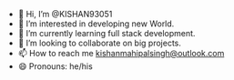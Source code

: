 - 👋 Hi, I’m @KISHAN93051
- 👀 I’m interested in developing new World.
- 🌱 I’m currently learning full stack development.
- 💞️ I’m looking to collaborate on big projects.
- 📫 How to reach me kishanmahipalsingh@outlook.com
- 😄 Pronouns: he/his

<!---
KISHAN93051/KISHAN93051 is a ✨ special ✨ repository because its `README.md` (this file) appears on your GitHub profile.
You can click the Preview link to take a look at your changes.
--->
